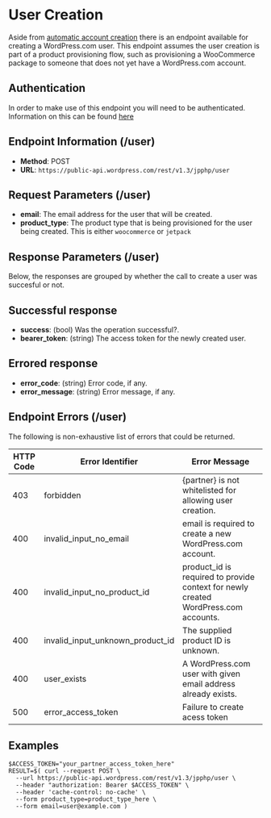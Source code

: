 # User Creation

Aside from [automatic account creation](/jetpack/automatic-account-creation-connection.md) there is an endpoint available for creating a WordPress.com user. This endpoint assumes the user creation is part of a product provisioning flow, such as provisioning a WooCommerce package to someone that does not yet have a WordPress.com account.

## Authentication
In order to make use of this endpoint you will need to be authenticated. Information on this can be found [here](/jetpack/plan-provisioning-direct-api.md###endpoint-information)

## Endpoint Information (/user)

- __Method__: POST
- __URL__: `https://public-api.wordpress.com/rest/v1.3/jpphp/user`

## Request Parameters (/user)

- __email__: The email address for the user that will be created.
- __product_type__: The product type that is being provisioned for the user being created. This is either `woocommerce` or `jetpack`


## Response Parameters (/user)

Below, the responses are grouped by whether the call to create a user was succesful or not.

## Successful response

- __success__: (bool) Was the operation successful?.
- __bearer_token__: (string) The access token for the newly created user.

## Errored response

- __error_code__: (string) Error code, if any.
- __error_message__: (string) Error message, if any.

## Endpoint Errors (/user)

The following is non-exhaustive list of errors that could be returned.

| HTTP Code | Error Identifier          | Error Message                                                             |
| --------- | ------------------------- | ------------------------------------------------------------------------- |
| 403 | forbidden | {partner} is not whitelisted for allowing user creation. |
| 400 | invalid_input_no_email | email is required to create a new WordPress.com account. |
| 400 | invalid_input_no_product_id | product_id is required to provide context for newly created WordPress.com accounts. |
| 400 | invalid_input_unknown_product_id | The supplied product ID is unknown. |
| 400 | user_exists | A WordPress.com user with given email address already exists. |
| 500 | error_access_token | Failure to create acess token

## Examples

```shell
$ACCESS_TOKEN="your_partner_access_token_here"
RESULT=$( curl --request POST \
  --url https://public-api.wordpress.com/rest/v1.3/jpphp/user \
  --header "authorization: Bearer $ACCESS_TOKEN" \
  --header 'cache-control: no-cache' \
  --form product_type=product_type_here \
  --form email=user@example.com )
```
